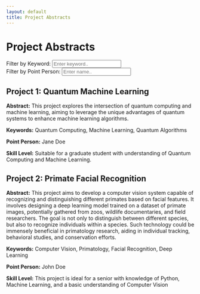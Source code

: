 ```yaml
---
layout: default
title: Project Abstracts
---
```


# Project Abstracts

<!-- FILTERS -->
<div class="filter-container">
  <div class="filter-group">
    <label for="keyword-filter">Filter by Keyword:</label>
    <input type="text" id="keyword-filter" onkeyup="filterKeyword()" placeholder="Enter keyword..">
  </div>

  <div class="filter-group">
    <label for="pointperson-filter">Filter by Point Person:</label>
    <input type="text" id="pointperson-filter" onkeyup="filterPointPerson()" placeholder="Enter name..">
  </div>
</div>

<!-- PROJECTS LIST -->
<div class="project-list">

## Project 1: Quantum Machine Learning

**Abstract:** This project explores the intersection of quantum computing and machine learning, aiming to leverage the unique advantages of quantum systems to enhance machine learning algorithms. 

**Keywords:** Quantum Computing, Machine Learning, Quantum Algorithms

**Point Person:** Jane Doe

**Skill Level:** Suitable for a graduate student with understanding of Quantum Computing and Machine Learning.

## Project 2: Primate Facial Recognition

**Abstract:** This project aims to develop a computer vision system capable of recognizing and distinguishing different primates based on facial features. It involves designing a deep learning model trained on a dataset of primate images, potentially gathered from zoos, wildlife documentaries, and field researchers. The goal is not only to distinguish between different species, but also to recognize individuals within a species. Such technology could be immensely beneficial in primatology research, aiding in individual tracking, behavioral studies, and conservation efforts.

**Keywords:** Computer Vision, Primatology, Facial Recognition, Deep Learning

**Point Person:** John Doe

**Skill Level:** This project is ideal for a senior with knowledge of Python, Machine Learning, and a basic understanding of Computer Vision

</div>

<!-- FILTER SCRIPTS -->
<script>
  // Keyword Filter
  function filterKeyword() {
    let input, filter, projects, keywords, i, txtValue;
    input = document.getElementById('keyword-filter');
    filter = input.value.toUpperCase();
    projects = document.getElementsByClassName('project-list');
    
    for (i = 0; i < projects.length; i++) {
      keywords = projects[i].getElementsByClassName('keywords')[0];
      txtValue = keywords.textContent || keywords.innerText;
      
      if (txtValue.toUpperCase().indexOf(filter) > -1) {
        projects[i].style.display = "";
      } else {
        projects[i].style.display = "none";
      }
    }
  }
  
  // Point Person Filter
  function filterPointPerson() {
    let input, filter, projects, pointPersons, i, txtValue;
    input = document.getElementById('pointperson-filter');
    filter = input.value.toUpperCase();
    projects = document.getElementsByClassName('project-list');
    
    for (i = 0; i < projects.length; i++) {
      pointPersons = projects[i].getElementsByClassName('pointperson')[0];
      txtValue = pointPersons.textContent || pointPersons.innerText;
      
      if (txtValue.toUpperCase().indexOf(filter) > -1) {
        projects[i].style.display = "";
      } else {
        projects[i].style.display = "none";
      }
    }
  }
</script>
